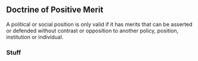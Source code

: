 ## Doctrine of Positive Merit
A political or social position is only valid if it has merits that can be asserted or defended without contrast or opposition to another policy, position, institution or individual.

### Stuff

